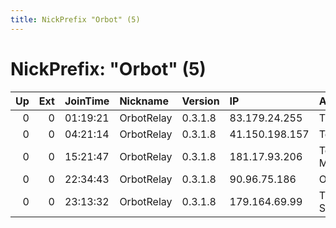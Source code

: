 ```yaml
---
title: NickPrefix "Orbot" (5)
---
```


# NickPrefix: "Orbot" (5)

|   Up |   Ext | JoinTime   | Nickname   | Version   | IP             | AS                          | CC   |   ORp |   Dirp | OS    | Contact   |   eFamMembers |
|-----:|------:|:-----------|:-----------|:----------|:---------------|:----------------------------|:-----|------:|-------:|:------|:----------|--------------:|
|    0 |     0 | 01:19:21   | OrbotRelay | 0.3.1.8   | 83.179.24.255  | TELE2                       | ee   |  9001 |      0 | Linux | None      |             1 |
|    0 |     0 | 04:21:14   | OrbotRelay | 0.3.1.8   | 41.150.198.157 | Telkom-Internet             | za   |  9001 |      0 | Linux | None      |             1 |
|    0 |     0 | 15:21:47   | OrbotRelay | 0.3.1.8   | 181.17.93.206  | Telecomunicaciones MOVILNET | ve   |  9001 |      0 | Linux | None      |             1 |
|    0 |     0 | 22:34:43   | OrbotRelay | 0.3.1.8   | 90.96.75.186   | Orange                      | fr   |  9001 |      0 | Linux | None      |             1 |
|    0 |     0 | 23:13:32   | OrbotRelay | 0.3.1.8   | 179.164.69.99  | TELEFNICA BRASIL S.A        | br   |  9001 |      0 | Linux | None      |             1 |
